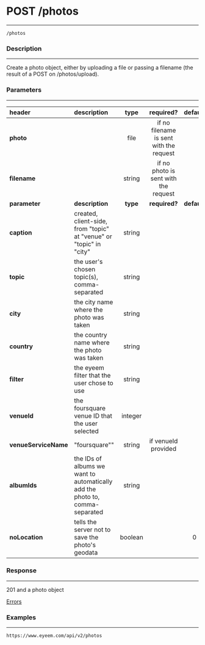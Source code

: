 # POST /photos
***
`/photos`

### Description
***
Create a photo object, either by uploading a file or passing a filename (the result of a POST on /photos/upload).

### Parameters
***

|header| description| type |required? |default|
|:---------|:--------------|:----------:|:------------:|:------------:|
|**photo**||file|if no filename is sent with the request||
|**filename**||string|if no photo is sent with the request||
|**parameter**| **description**| **type** |**required?** |**default**|
|**caption**| created, client-side, from "topic" at "venue" or "topic" in "city"|string|||
|**topic**|  the user's chosen topic(s), comma-separated|string|||
|**city**|the city name where the photo was taken|string|||
|**country**|the country name where the photo was taken|string|||
|**filter**| the eyeem filter that the user chose to use|string|||
|**venueId**|the foursquare venue ID that the user selected|integer| ||
|**venueServiceName**|"foursquare""|string|if venueId provided||
|**albumIds**| the IDs of albums we want to automatically add the photo to, comma-separated|string|||
|**noLocation**|tells the server not to save the photo's geodata|boolean| |0|

### Response
***

201 and a photo object

[Errors](../../resources/errors.md#files)

### Examples
***

`https://www.eyeem.com/api/v2/photos`



